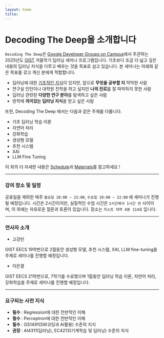 ```yaml
---
layout: home
title:
---
```


# **Decoding The Deep을 소개합니다**
`Decoding The Deep`은 [Google Developer Groups on Campus](https://gdg.community.dev/gdg-on-campus-gwangju-institute-of-science-and-technology-gwangju-south-korea/)에서 주관하는 2025년도 [GIST](https://www.gist.ac.kr/kr/main.html) 겨울학기 딥러닝 세미나 프로그램입니다. 기초보다 조금 더 넓고 깊은 내용의 딥러닝 지식을 다루고 배우는 것을 목표로 삼고 있습니다. 본 세미나는 아래와 같은 목표를 갖고 계신 분에게 적합합니다.

- 딥러닝에 대한 [기초적인 지식](./#요구되는-사전-지식)이 있지만, 앞으로 **무엇을 공부할 지** 막막한 사람
- 연구실 인턴이나 대학원 진학을 하고 싶지만 **나의 진로**를 잘 파악하지 못한 사람
- 딥러닝 관련된 **다양한 연구 분야**를 탐색하고 싶은 사람
- 방학때 **의미있는 딥러닝 지식**을 얻고 싶은 사람

또한, Decoding The Deep 에서는 다음과 같은 주제를 다룹니다. 

- 기초 딥러닝 학습 이론
- 자연어 처리
- 강화학습
- 생성형 모델
- 추천 시스템
- XAI
- LLM Fine Tuning

이 외의 더 자세한 내용은 [Schedule](./schedule)과 [Materials](./materials)를 참고하세요 !


<hr>

### **강의 장소 및 일정**

공휴일을 제외한 매주 `월요일 20:00 ~ 22:00`, `수요일 20:00 ~ 22:00` 에 세미나가 진행될 예정입니다. 시간은 2시간이지만, 실질적인 수업 시간은 `1시간에서 1시간 반` 사이이며, 이 외에는 자유로운 질문과 토론이 있습니다. 장소는 `지스트 대학 A동 114호` 입니다.



<hr>

### **연사자 소개**

- 고강빈 

GIST EECS 19학번으로 2월동안 생성형 모델, 추천 시스템, XAI, LLM fine-tuning을 주제로 세미나를 진행할 예정입니다.

- 이은결

GIST EECS 21학번으로, 7학기를 수료했으며 1월동안 딥러닝 학습 이론, 자연어 처리, 강화학습을 주제로 세미나를 진행할 예정입니다.


<hr>

### **요구되는 사전 지식**

- **필수** : Regression에 대한 전반적인 이해
- **필수** : Perceptron에 대한 전반적인 이해
- **필수** : GS1491(SW코딩과 AI활용) 수준의 지식
- **권장** : AI4311(딥러닝), EC4213(기계학습 및 딥러닝) 수준의 지식 
